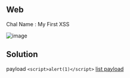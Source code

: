 ## Web
Chal Name : My First XSS

![image](https://user-images.githubusercontent.com/23289982/205422227-ae250a3a-3ad4-40e6-8abe-4c22aeeb8f34.png)


## Solution
payload ```<script>alert(1)</script>```
[list payload](https://github.com/payloadbox/xss-payload-list)
